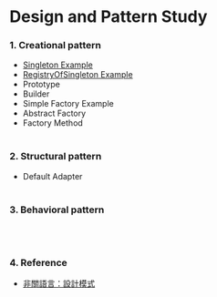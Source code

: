 ﻿# Design and Pattern Study

### 1. Creational pattern
- [Singleton Example](https://github.com/changemyminds/Design-and-Pattern/tree/master/Singleton/src/com/company)
- [RegistryOfSingleton Example](https://github.com/changemyminds/Design-and-Pattern/tree/master/RegistryOfSingleton/src)
- Prototype
- Builder
- Simple Factory Example
- Abstract Factory
- Factory Method
<br><br>

### 2. Structural pattern
- Default Adapter
<br><br>

### 3. Behavioral pattern
<br><br>

### 4. Reference
- [非關語言：設計模式](https://openhome.cc/Gossip/DesignPattern/)



